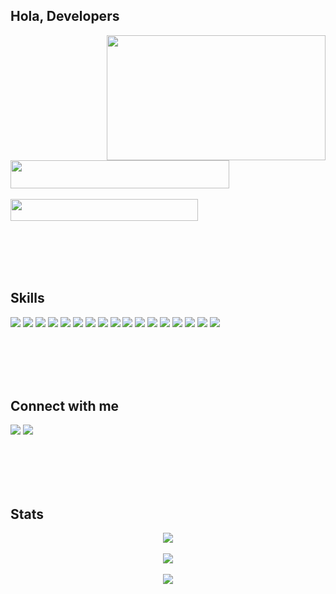 <div id="header">
  <h2>Hola, Developers</h2>
  <img src="https://media.giphy.com/media/RbDKaczqWovIugyJmW/giphy.gif" align="right" width="350" height="200"><br/><br/>
  <img src="https://img.shields.io/badge/%20I%20am%20Raj%20Chaulagain-aqua" height="45" width="350"><br/><br/>
  <img src="https://img.shields.io/badge/%20Do%20it,%20the%20way%20you%20like%20it-black" height="35" width="300">
</div>

<br/><br/><br/><br/>

<div id="skills">
  <h2>Skills</h2>
  <img src="https://img.shields.io/badge/html5-%23E34F26.svg?style=for-the-badge&logo=html5&logoColor=white">
  <img src="https://img.shields.io/badge/css3-%231572B6.svg?style=for-the-badge&logo=css3&logoColor=white">
  <img src="https://img.shields.io/badge/javascript-%23323330.svg?style=for-the-badge&logo=javascript&logoColor=%23F7DF1E">
  <img src="https://img.shields.io/badge/node.js-6DA55F?style=for-the-badge&logo=node.js&logoColor=white">
   <img src="https://img.shields.io/badge/express.js-%23404d59.svg?style=for-the-badge&logo=express&logoColor=%2361DAFB">
  <img src="https://img.shields.io/badge/NPM-%23000000.svg?style=for-the-badge&logo=npm&logoColor=white">
  <img src="https://img.shields.io/badge/MongoDB-%234ea94b.svg?style=for-the-badge&logo=mongodb&logoColor=white">
  <img src="https://img.shields.io/badge/mysql-%2300f.svg?style=for-the-badge&logo=mysql&logoColor=white">
  <img src="https://img.shields.io/badge/c-%2300599C.svg?style=for-the-badge&logo=c&logoColor=white">
  <img src="https://img.shields.io/badge/python-3670A0?style=for-the-badge&logo=python&logoColor=ffdd54">
  <img src="https://img.shields.io/badge/django-%23092E20.svg?style=for-the-badge&logo=django&logoColor=white">
  <img src="https://img.shields.io/badge/git-%23F05033.svg?style=for-the-badge&logo=git&logoColor=white">
  <img src="https://img.shields.io/badge/Arch%20Linux-1793D1?logo=arch-linux&logoColor=fff&style=for-the-badge">
  <img src="https://img.shields.io/badge/Kali-268BEE?style=for-the-badge&logo=kalilinux&logoColor=white">
  <img src="https://img.shields.io/badge/Tor-7D4698?style=for-the-badge&logo=Tor-Browser&logoColor=white">
  <img src="https://img.shields.io/badge/Vivaldi-EF3939?style=for-the-badge&logo=Vivaldi&logoColor=white">
  <img src="https://img.shields.io/badge/Bitcoin-000?style=for-the-badge&logo=bitcoin&logoColor=white">
</div>

<br/><br/><br/><br/>

<div id="contact">
  <h2>Connect with me</h2>  
  <a href="https://discord.gg/tYwZ5UjyzP"><img src="https://img.shields.io/badge/%3CServer%3E-%237289DA.svg?style=for-the-badge&logo=discord&logoColor=white"></a>
  <a href="mailto:solo345r@gmail.com"><img src="https://img.shields.io/badge/Gmail-D14836?style=for-the-badge&logo=gmail&logoColor=white"></a>
</div>  

<br/><br/><br/><br/>

<div id="stats">
    <h2>Stats</h2>
    <div align="center">
      <img src="https://github-readme-stats.vercel.app/api?username=sololinux&show_icons=true&theme=midnight-purple&hide=prs,contribs"><br/><br/>
      <img src="https://github-readme-stats.vercel.app/api/top-langs/?username=sololinux&hide=css,html&theme=midnight-purple"><br/><br/>
      <img src="http://github-readme-streak-stats.herokuapp.com/?user=sololinux&theme=midnight-purple&background=000000"><br/>
    </div>
</div>  

  <!--<img src="https://media.giphy.com/media/qgQUggAC3Pfv687qPC/giphy.gif" align="right" width="300" height="200"><br/><br/>-->
